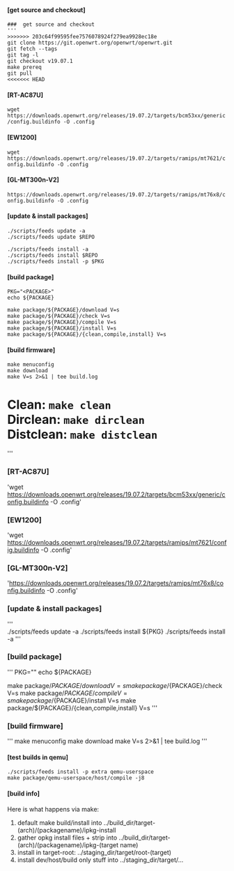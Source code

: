#### [get source and checkout]
```
###  get source and checkout  
'''  
>>>>>>> 203c64f99595fee7576078924f279ea9928ec18e
git clone https://git.openwrt.org/openwrt/openwrt.git
git fetch --tags
git tag -l
git checkout v19.07.1
make prereq
git pull
<<<<<<< HEAD
```

#### [RT-AC87U]
`wget https://downloads.openwrt.org/releases/19.07.2/targets/bcm53xx/generic/config.buildinfo -O .config`

#### [EW1200]
`wget https://downloads.openwrt.org/releases/19.07.2/targets/ramips/mt7621/config.buildinfo -O .config`

#### [GL-MT300n-V2]
`https://downloads.openwrt.org/releases/19.07.2/targets/ramips/mt76x8/config.buildinfo -O .config`

#### [update & install packages]
```
./scripts/feeds update -a
./scripts/feeds update $REPO

./scripts/feeds install -a
./scripts/feeds install $REPO
./scripts/feeds install -p $PKG
```

#### [build package]
```
PKG="<PACKAGE>"
echo ${PACKAGE}

make package/${PACKAGE}/download V=s
make package/${PACKAGE}/check V=s
make package/${PACKAGE}/compile V=s
make package/${PACKAGE}/install V=s
make package/${PACKAGE}/{clean,compile,install} V=s
```

#### [build firmware]
```
make menuconfig
make download
make V=s 2>&1 | tee build.log
```

Clean: `make clean`  
Dirclean: `make dirclean`  
Distclean: `make distclean`  
=======
'''  
  
### [RT-AC87U]  
'wget https://downloads.openwrt.org/releases/19.07.2/targets/bcm53xx/generic/config.buildinfo -O .config'  

### [EW1200]  
'wget https://downloads.openwrt.org/releases/19.07.2/targets/ramips/mt7621/config.buildinfo -O .config'  
 
### [GL-MT300n-V2] 
'https://downloads.openwrt.org/releases/19.07.2/targets/ramips/mt76x8/config.buildinfo -O .config' 
 
### [update & install packages] 
'''  
./scripts/feeds update -a 
./scripts/feeds install ${PKG} 
./scripts/feeds install -a 
''' 
 
### [build package] 
''' 
PKG="<PACKAGE>" 
echo ${PACKAGE} 

make package/${PACKAGE}/download V=s 
make package/${PACKAGE}/check V=s 
make package/${PACKAGE}/compile V=s 
make package/${PACKAGE}/install V=s 
make package/${PACKAGE}/{clean,compile,install} V=s 
'''

### [build firmware] 
'''
make menuconfig 
make download 
make V=s 2>&1 | tee build.log 
'''

#### [test builds in qemu]
```
./scripts/feeds install -p extra qemu-userspace
make package/qemu-userspace/host/compile -j8
```

#### [build info]
Here is what happens via make:

1. default make build/install into ../build_dir/target-(arch)/(packagename)/ipkg-install
2. gather opkg install files + strip into ../build_dir/target-(arch)/(packagename)/ipkg-(target name)
3. install in target-root: ../staging_dir/target/root-(target)
4. install dev/host/build only stuff into ../staging_dir/target/...
